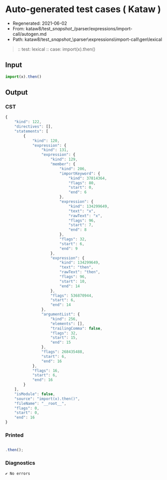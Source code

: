 # Auto-generated test cases ( Kataw )
- Regenerated: 2021-06-02
- From: kataw8/test\__snapshot__/parser/expressions/import-call/autogen.md
- Path: kataw8/test\__snapshot__\parser\expressions\import-call\gen\lexical
> :: test: lexical
> :: case: import(x).then()
## Input

`````js
import(x).then()
`````
## Output

### CST

```javascript
{
    "kind": 122,
    "directives": [],
    "statements": [
        {
            "kind": 120,
            "expression": {
                "kind": 131,
                "expression": {
                    "kind": 129,
                    "member": {
                        "kind": 206,
                        "importKeyword": {
                            "kind": 37814364,
                            "flags": 80,
                            "start": 0,
                            "end": 6
                        },
                        "expression": {
                            "kind": 134299649,
                            "text": "x",
                            "rawText": "x",
                            "flags": 96,
                            "start": 7,
                            "end": 8
                        },
                        "flags": 32,
                        "start": 6,
                        "end": 9
                    },
                    "expression": {
                        "kind": 134299649,
                        "text": "then",
                        "rawText": "then",
                        "flags": 96,
                        "start": 10,
                        "end": 14
                    },
                    "flags": 536870944,
                    "start": 6,
                    "end": 14
                },
                "argumentList": {
                    "kind": 256,
                    "elements": [],
                    "trailingComma": false,
                    "flags": 32,
                    "start": 15,
                    "end": 15
                },
                "flags": 268435488,
                "start": 6,
                "end": 16
            },
            "flags": 16,
            "start": 6,
            "end": 16
        }
    ],
    "isModule": false,
    "source": "import(x).then()",
    "fileName": "__root__",
    "flags": 0,
    "start": 0,
    "end": 16
}
```

### Printed

```javascript

.then();
```

### Diagnostics

```javascript
✔ No errors
```

